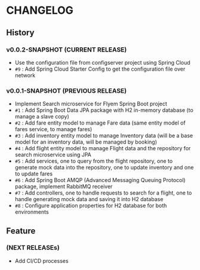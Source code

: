 # CHANGELOG

## History
### v0.0.2-SNAPSHOT (CURRENT RELEASE)

* Use the configuration file from configserver project using Spring Cloud
* `#9` : Add Spring Cloud Starter Config to get the configuration file over network

### v0.0.1-SNAPSHOT (PREVIOUS RELEASE)

* Implement Search microservice for Flyem Spring Boot project
* `#1` : Add Spring Boot Data JPA package with H2 in-memory database (to manage a slave copy)
* `#2` : Add fare entity model to manage Fare data (same entity model of fares service, to manage fares)
* `#3` : Add inventory entity model to manage Inventory data (will be a base model for an inventory data, will be managed by booking)
* `#4` : Add flight entity model to manage Flight data and the repository for search microservice using JPA
* `#5` : Add services, one to query from the flight repository, one to generate mock data into the repository, one to update inventory and one to update fares
* `#6` : Add Spring Boot AMQP (Advanced Messaging Queuing Protocol) package, implement RabbitMQ receiver
* `#7` : Add controllers, one to handle requests to search for a flight, one to handle generating mock data and saving it into H2 database
* `#8` : Configure application properties for H2 database for both environments

## Feature

### (NEXT RELEASEs)

* Add CI/CD processes